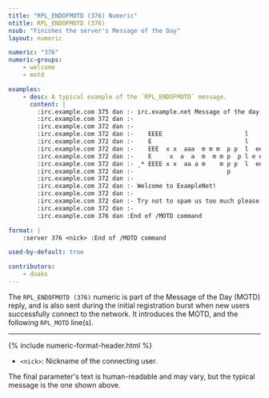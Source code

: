 ```yaml
---
title: "RPL_ENDOFMOTD (376) Numeric"
ntitle: RPL_ENDOFMOTD (376)
nsub: "Finishes the server's Message of the Day"
layout: numeric

numeric: "376"
numeric-groups:
    - welcome
    - motd

examples:
    - desc: A typical example of the `RPL_ENDOFMOTD` message.
      content: |
        :irc.example.com 375 dan :- irc.example.net Message of the day -
        :irc.example.com 372 dan :- 
        :irc.example.com 372 dan :- 
        :irc.example.com 372 dan :-    EEEE                       l       N   N       t   *_
        :irc.example.com 372 dan :-    E                          l       NN  N      ttt
        :irc.example.com 372 dan :-    EEE  x x  aaa  m m m  p p  l  eee  N N N  eee  t
        :irc.example.com 372 dan :-    E     x  a  a  m  m m p  p l e e   N  NN e e   t
        :irc.example.com 372 dan :- _* EEEE x x  aa a m    m p p  l  eee  N   N  eee  tt
        :irc.example.com 372 dan :-                          p
        :irc.example.com 372 dan :- 
        :irc.example.com 372 dan :- Welcome to ExampleNet!
        :irc.example.com 372 dan :- 
        :irc.example.com 372 dan :- Try not to spam us too much please!
        :irc.example.com 372 dan :- 
        :irc.example.com 376 dan :End of /MOTD command

format: |
    :server 376 <nick> :End of /MOTD command

used-by-default: true

contributors:
    - doaks
---
```

The `RPL_ENDOFMOTD (376)` numeric is part of the Message of the Day (MOTD) reply, and is also sent during the initial registration burst when new users successfully connect to the network. It introduces the MOTD, and the following `RPL_MOTD` line(s).

-----

{% include numeric-format-header.html %}

- `<nick>`: Nickname of the connecting user.

The final parameter's text is human-readable and may vary, but the typical message is the one shown above.
